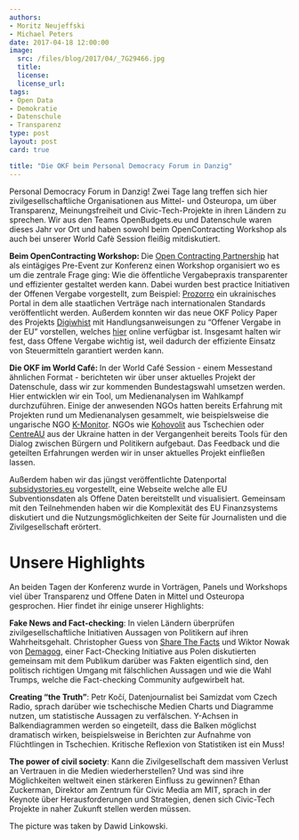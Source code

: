 ```yaml
---
authors:
- Moritz Neujeffski
- Michael Peters
date: 2017-04-18 12:00:00
image:
  src: /files/blog/2017/04/_7G29466.jpg
  title: 
  license: 
  license_url:
tags:
- Open Data
- Demokratie
- Datenschule
- Transparenz
type: post
layout: post
card: true

title: "Die OKF beim Personal Democracy Forum in Danzig"
---
```

Personal Democracy Forum in Danzig! Zwei Tage lang treffen sich hier zivilgesellschaftliche Organisationen aus Mittel- und Osteuropa, um über Transparenz, Meinungsfreiheit und Civic-Tech-Projekte in ihren Ländern zu sprechen. Wir aus den Teams OpenBudgets.eu und Datenschule waren dieses Jahr vor Ort und haben sowohl beim OpenContracting Workshop als auch bei unserer World Cafè Session fleißig mitdiskutiert.

<b> Beim OpenContracting Workshop: </b>
Die [Open Contracting Partnership](http://www.open-contracting.org/) hat als eintägiges Pre-Event zur Konferenz einen Workshop organisiert wo es um die zentrale Frage ging: Wie die öffentliche Vergabepraxis transparenter und effizienter gestaltet werden kann. Dabei wurden best practice Initiativen der Offenen Vergabe vorgestellt, zum Beispiel: [Prozorro](http://www.open-contracting.org/why-open-contracting/showcase-projects/ukraine/) ein ukrainisches Portal in dem alle staatlichen Verträge nach internationalen Standards veröffentlicht werden. Außerdem konnten wir das neue OKF Policy Paper des Projekts [Digiwhist](http://digiwhist.eu/) mit Handlungsanweisungen zu “Offener Vergabe in der EU” vorstellen, welches [hier](https://opentender.eu/blog/2017-03-towards-more-transparency/) online verfügbar ist. Insgesamt halten wir fest, dass Offene Vergabe wichtig ist, weil dadurch der effiziente Einsatz von Steuermitteln garantiert werden kann.  

<b> Die OKF im World Café: </b>
In der World Café Session - einem Messestand ähnlichen Format - berichteten wir über unser aktuelles Projekt der Datenschule, dass wir zur kommenden Bundestagswahl umsetzen werden. Hier entwicklen wir ein Tool, um Medienanalysen im Wahlkampf durchzuführen. Einige der anwesenden NGOs hatten bereits Erfahrung mit Projekten rund um Medienanalysen gesammelt, wie beispielsweise die ungarische NGO [K-Monitor](http://k-monitor.hu/fooldal). NGOs wie [Kohovolit](http://kohovolit.eu/) aus Tschechien oder [CentreAU](https://www.centreau.ulaval.ca/no_cache/accueil/) aus der Ukraine hatten in der Vergangenheit bereits Tools für den Dialog zwischen Bürgern und Politikern aufgebaut. Das Feedback und die geteilten Erfahrungen werden wir in unser aktuelles Projekt einfließen lassen. 

Außerdem haben wir das jüngst veröffentlichte Datenportal [subsidystories.eu](http://subsidystories.eu/) vorgestellt, eine Webseite welche alle EU Subventionsdaten als Offene Daten bereitstellt und visualisiert. Gemeinsam mit den Teilnehmenden haben wir die Komplexität des EU Finanzsystems diskutiert und die Nutzungsmöglichkeiten der Seite für Journalisten und die Zivilgesellschaft erörtert. 

<h1> Unsere Highlights </h1>

An beiden Tagen der Konferenz wurde in Vorträgen, Panels und Workshops viel über Transparenz und Offene Daten in Mittel und Osteuropa gesprochen. Hier findet ihr einige unserer Highlights: 

<b> Fake News and Fact-checking</b>: In vielen Ländern überprüfen zivilgesellschaftliche Initiativen Aussagen von Politikern auf ihren Wahrheitsgehalt. Christopher Guess von [Share The Facts](http://www.sharethefacts.org/) und Wiktor Nowak von [Demagog](http://demagog.org.pl/), einer Fact-Checking Initiative aus Polen diskutierten gemeinsam mit dem Publikum darüber was Fakten eigentlich sind, den politisch richtigen Umgang mit fälschlichen Aussagen und wie die Wahl Trumps, welche die Fact-checking Community aufgewirbelt hat.

<b> Creating “the Truth”</b>: Petr Kočí, Datenjournalist bei Samizdat vom Czech Radio, sprach darüber wie tschechische Medien Charts und Diagramme nutzen, um statistische Aussagen zu verfälschen. Y-Achsen in Balkendiagrammen werden so eingeteilt, dass die Balken möglichst dramatisch wirken, beispielsweise in Berichten zur Aufnahme von Flüchtlingen in Tschechien. Kritische Reflexion von Statistiken ist ein Muss!

<b> The power of civil society</b>: Kann die Zivilgesellschaft dem massiven Verlust an Vertrauen in die Medien wiederherstellen? Und was sind ihre Möglichkeiten weltweit einen stärkeren Einfluss zu gewinnen? Ethan Zuckerman, Direktor am Zentrum für Civic Media am MIT, sprach in der Keynote über Herausforderungen und Strategien, denen sich Civic-Tech Projekte in naher Zukunft stellen werden müssen. 

The picture was taken by Dawid Linkowski. 





